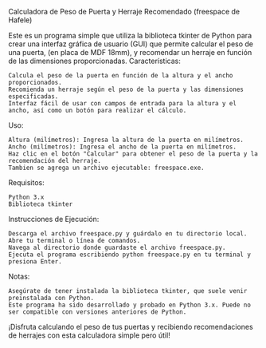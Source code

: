 Calculadora de Peso de Puerta y Herraje Recomendado (freespace de Hafele)

Este es un programa simple que utiliza la biblioteca tkinter de Python para crear una interfaz gráfica de usuario (GUI) que permite calcular el peso de una puerta, (en placa de MDF 18mm), y recomendar un herraje en función de las dimensiones proporcionadas.
Características:

    Calcula el peso de la puerta en función de la altura y el ancho proporcionados.
    Recomienda un herraje según el peso de la puerta y las dimensiones especificadas.
    Interfaz fácil de usar con campos de entrada para la altura y el ancho, así como un botón para realizar el cálculo.

Uso:

    Altura (milímetros): Ingresa la altura de la puerta en milímetros.
    Ancho (milímetros): Ingresa el ancho de la puerta en milímetros.
    Haz clic en el botón "Calcular" para obtener el peso de la puerta y la recomendación del herraje.
    Tambien se agrega un archivo ejecutable: freespace.exe.

Requisitos:

    Python 3.x
    Biblioteca tkinter

Instrucciones de Ejecución:

    Descarga el archivo freespace.py y guárdalo en tu directorio local.
    Abre tu terminal o línea de comandos.
    Navega al directorio donde guardaste el archivo freespace.py.
    Ejecuta el programa escribiendo python freespace.py en tu terminal y presiona Enter.

Notas:

    Asegúrate de tener instalada la biblioteca tkinter, que suele venir preinstalada con Python.
    Este programa ha sido desarrollado y probado en Python 3.x. Puede no ser compatible con versiones anteriores de Python.

¡Disfruta calculando el peso de tus puertas y recibiendo recomendaciones de herrajes con esta calculadora simple pero útil!
